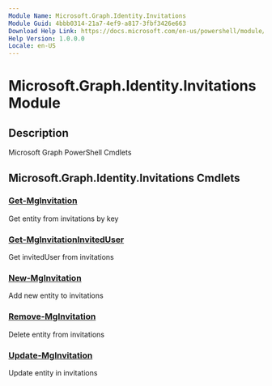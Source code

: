 ```yaml
---
Module Name: Microsoft.Graph.Identity.Invitations
Module Guid: 4bbb0314-21a7-4ef9-a817-3fbf3426e663
Download Help Link: https://docs.microsoft.com/en-us/powershell/module/microsoft.graph.identity.invitations
Help Version: 1.0.0.0
Locale: en-US
---
```


# Microsoft.Graph.Identity.Invitations Module
## Description
Microsoft Graph PowerShell Cmdlets

## Microsoft.Graph.Identity.Invitations Cmdlets
### [Get-MgInvitation](Get-MgInvitation.md)
Get entity from invitations by key

### [Get-MgInvitationInvitedUser](Get-MgInvitationInvitedUser.md)
Get invitedUser from invitations

### [New-MgInvitation](New-MgInvitation.md)
Add new entity to invitations

### [Remove-MgInvitation](Remove-MgInvitation.md)
Delete entity from invitations

### [Update-MgInvitation](Update-MgInvitation.md)
Update entity in invitations

